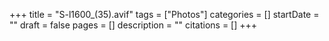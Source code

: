 +++
title = "S-l1600_(35).avif"
tags = ["Photos"]
categories = []
startDate = ""
draft = false
pages = []
description = ""
citations = []
+++
